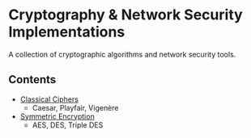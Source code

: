 # Cryptography & Network Security Implementations

A collection of cryptographic algorithms and network security tools.

## Contents
- [Classical Ciphers](#classical-ciphers)
  - Caesar, Playfair, Vigenère
- [Symmetric Encryption](#symmetric)
  - AES, DES, Triple DES

